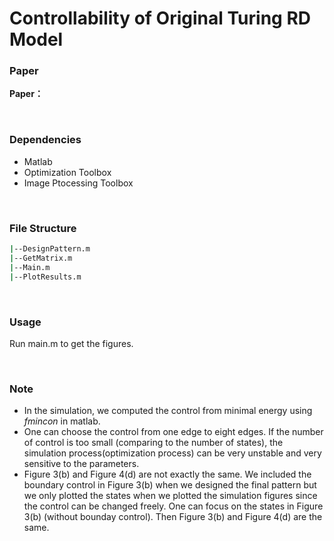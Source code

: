# Controllability of Original Turing RD Model

### Paper

**Paper：**

<br/>

### Dependencies

* Matlab
* Optimization Toolbox
* Image Ptocessing Toolbox

<br/>

### File Structure

```bash
|--DesignPattern.m
|--GetMatrix.m
|--Main.m
|--PlotResults.m
```

<br/>

### Usage

Run main.m to get the figures.

<br/>

### Note

- In the simulation, we computed the control from minimal energy using  *fmincon* in matlab.
- One can choose the control from one edge to eight edges. If the number of control is too small (comparing to the number of states), the simulation process(optimization process) can be very unstable and very sensitive to the parameters.
- Figure 3(b) and Figure 4(d) are not exactly the same. We included the boundary control in Figure 3(b) when we designed the final pattern but we only plotted the states when we plotted the simulation figures since the control can be changed freely. One can focus on the states in Figure 3(b) (without bounday control). Then Figure 3(b) and Figure 4(d) are the same.









